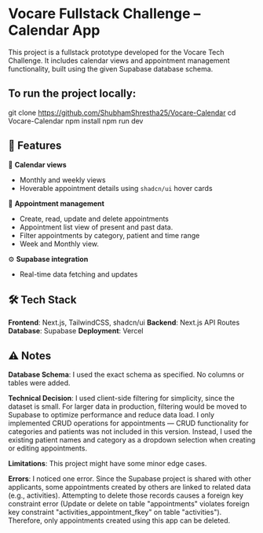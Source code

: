 # Vocare Fullstack Challenge – Calendar App

This project is a fullstack prototype developed for the Vocare Tech Challenge. It includes calendar views and appointment management functionality, built using the given Supabase database schema.

## To run the project locally:

git clone https://github.com/ShubhamShrestha25/Vocare-Calendar
cd Vocare-Calendar
npm install
npm run dev

## 📌 Features

📅 **Calendar views**

- Monthly and weekly views
- Hoverable appointment details using `shadcn/ui` hover cards

📝 **Appointment management**

- Create, read, update and delete appointments
- Appointment list view of present and past data.
- Filter appointments by category, patient and time range
- Week and Monthly view.

⚙️ **Supabase integration**

- Real-time data fetching and updates

## 🛠️ Tech Stack

**Frontend**: Next.js, TailwindCSS, shadcn/ui
**Backend**: Next.js API Routes
**Database**: Supabase
**Deployment**: Vercel

## ⚠️ Notes

**Database Schema**: I used the exact schema as specified. No columns or tables were added.

**Technical Decision**: I used client-side filtering for simplicity, since the dataset is small. For larger data in production, filtering would be moved to Supabase to optimize performance and reduce data load. I only implemented CRUD operations for appointments — CRUD functionality for categories and patients was not included in this version. Instead, I used the existing patient names and category as a dropdown selection when creating or editing appointments.

**Limitations**: This project might have some minor edge cases.

**Errors**: I noticed one error. Since the Supabase project is shared with other applicants, some appointments created by others are linked to related data (e.g., activities). Attempting to delete those records causes a foreign key constraint error (Update or delete on table "appointments" violates foreign key constraint "activities_appointment_fkey" on table "activities"). Therefore, only appointments created using this app can be deleted.
